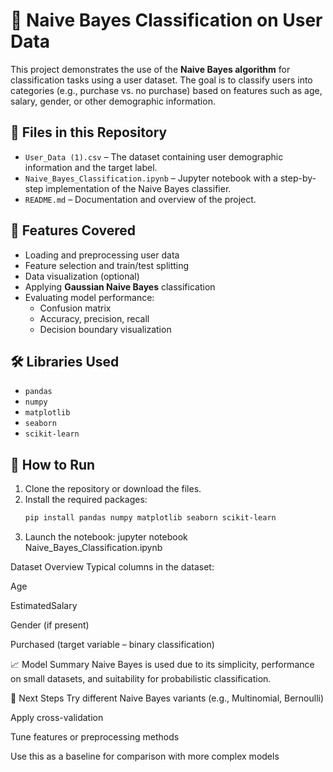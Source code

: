 # 🧠 Naive Bayes Classification on User Data

This project demonstrates the use of the **Naive Bayes algorithm** for classification tasks using a user dataset. The goal is to classify users into categories (e.g., purchase vs. no purchase) based on features such as age, salary, gender, or other demographic information.

## 📁 Files in this Repository

- `User_Data (1).csv` – The dataset containing user demographic information and the target label.
- `Naive_Bayes_Classification.ipynb` – Jupyter notebook with a step-by-step implementation of the Naive Bayes classifier.
- `README.md` – Documentation and overview of the project.

## 🚀 Features Covered

- Loading and preprocessing user data
- Feature selection and train/test splitting
- Data visualization (optional)
- Applying **Gaussian Naive Bayes** classification
- Evaluating model performance:
  - Confusion matrix
  - Accuracy, precision, recall
  - Decision boundary visualization

## 🛠️ Libraries Used

- `pandas`
- `numpy`
- `matplotlib`
- `seaborn`
- `scikit-learn`

## 🔧 How to Run

1. Clone the repository or download the files.
2. Install the required packages:
   ```bash
   pip install pandas numpy matplotlib seaborn scikit-learn
3. Launch the notebook:
   jupyter notebook Naive_Bayes_Classification.ipynb

Dataset Overview
Typical columns in the dataset:

Age

EstimatedSalary

Gender (if present)

Purchased (target variable – binary classification)

📈 Model Summary
Naive Bayes is used due to its simplicity, performance on small datasets, and suitability for probabilistic classification.

📌 Next Steps
Try different Naive Bayes variants (e.g., Multinomial, Bernoulli)

Apply cross-validation

Tune features or preprocessing methods

Use this as a baseline for comparison with more complex models
